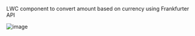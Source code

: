 LWC component to convert amount based on currency using Frankfurter API

![image](https://github.com/user-attachments/assets/5c2ff918-71bb-41b5-9f8f-5444ba45d37f)
